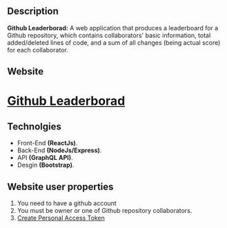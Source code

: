 ## Description
**Github Leaderborad:** A web application that produces a leaderboard for a Github repository, which contains collaborators' basic information, total added/deleted lines of code, and a sum of all changes (being actual score) for each collaborator.

## Website
# [Github Leaderborad](https://github-learderboard.herokuapp.com/)

## Technolgies
 - Front-End **(ReactJs)**.
 - Back-End **(NodeJs/Express)**.
 - API **(GraphQL API)**.
 - Desgin **(Bootstrap)**.
   

## Website user properties
1. You need to have a github account
2. You must be owner or one of Github repository collaborators.
3. [Create Personal Access Token](https://docs.github.com/en/github/authenticating-to-github/creating-a-personal-access-token)
